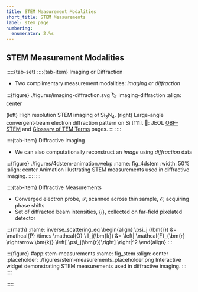 ```yaml
---
title: STEM Measurement Modalities
short_title: STEM Measurements
label: stem_page
numbering:
  enumerator: 2.%s
---
```


## STEM Measurement Modalities

:::::{tab-set}
::::{tab-item} Imaging or Diffraction

- Two complimentary measurement modalities: _imaging_ or _diffraction_

:::{figure} ./figures/imaging-diffraction.svg
:label: imaging-diffraction
:align: center

(left) High resolution STEM imaging of Si$_3$N$_4$.
(right) Large-angle convergent-beam electron diffraction pattern on Si [111].
📸: JEOL [OBF-STEM](https://www.jeolusa.com/PRODUCTS/Transmission-Electron-Microscopes-TEM/Analytical-Data-Optimization/OBF-STEM-System-Option) and [Glossary of TEM Terms](https://www.jeol.com/words/emterms/20121023.055858.php#gsc.tab=0) pages.
:::
::::

::::{tab-item} Diffractive Imaging

- We can also computationally reconstruct an _image_ using _diffraction_ data

:::{figure} ./figures/4dstem-animation.webp
:name: fig_4dstem
:width: 50%
:align: center
Animation illustrating STEM measurements used in diffractive imaging.
:::
::::

::::{tab-item} Diffractive Measurements

- Converged electron probe, $\mathcal{P}$, scanned across thin sample, $\mathcal{O}$, acquiring phase shifts
- Set of diffracted beam intensities, $\left\{ I \right\}$, collected on far-field pixelated detector

:::{math}
:name: inverse_scattering_eq
\begin{align}
  \psi_j (\bm{r}) &= \mathcal{P} \times \mathcal{O} \\
  I_j(\bm{k}) &= \left| \mathcal{F}_{\bm{r} \rightarrow \bm{k}} \left[ \psi_j(\bm{r})\right] \right|^2
\end{align}
:::

:::{figure} #app:stem-measurements
:name: fig_stem
:align: center
:placeholder: ./figures/stem-measurements_placeholder.png
Interactive widget demonstrating STEM measurements used in diffractive imaging.
:::
::::

:::::
